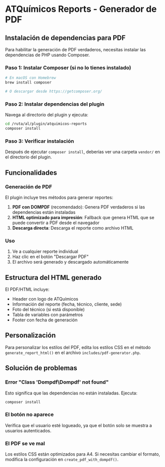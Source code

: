 # ATQuímicos Reports - Generador de PDF

## Instalación de dependencias para PDF

Para habilitar la generación de PDF verdaderos, necesitas instalar las dependencias de PHP usando Composer.

### Paso 1: Instalar Composer (si no lo tienes instalado)

```bash
# En macOS con Homebrew
brew install composer

# O descargar desde https://getcomposer.org/
```

### Paso 2: Instalar dependencias del plugin

Navega al directorio del plugin y ejecuta:

```bash
cd /ruta/al/plugin/atquimicos-reports
composer install
```

### Paso 3: Verificar instalación

Después de ejecutar `composer install`, deberías ver una carpeta `vendor/` en el directorio del plugin.

## Funcionalidades

### Generación de PDF

El plugin incluye tres métodos para generar reportes:

1. **PDF con DOMPDF** (recomendado): Genera PDF verdaderos si las dependencias están instaladas
2. **HTML optimizado para impresión**: Fallback que genera HTML que se puede convertir a PDF desde el navegador
3. **Descarga directa**: Descarga el reporte como archivo HTML

### Uso

1. Ve a cualquier reporte individual
2. Haz clic en el botón "Descargar PDF"
3. El archivo será generado y descargado automáticamente

## Estructura del HTML generado

El PDF/HTML incluye:

- Header con logo de ATQuímicos
- Información del reporte (fecha, técnico, cliente, sede)
- Foto del técnico (si está disponible)
- Tabla de variables con parámetros
- Footer con fecha de generación

## Personalización

Para personalizar los estilos del PDF, edita los estilos CSS en el método `generate_report_html()` en el archivo `includes/pdf-generator.php`.

## Solución de problemas

### Error "Class 'Dompdf\Dompdf' not found"

Esto significa que las dependencias no están instaladas. Ejecuta:

```bash
composer install
```

### El botón no aparece

Verifica que el usuario esté logueado, ya que el botón solo se muestra a usuarios autenticados.

### El PDF se ve mal

Los estilos CSS están optimizados para A4. Si necesitas cambiar el formato, modifica la configuración en `create_pdf_with_dompdf()`.
